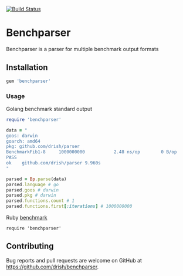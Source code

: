 [![Build Status](https://travis-ci.com/drish/benchparser.svg?branch=master)](https://travis-ci.com/drish/benchparser)

# Benchparser

Benchparser is a parser for multiple benchmark output formats

## Installation

```ruby
gem 'benchparser'
```


### Usage

Golang benchmark standard output 

```ruby
require 'benchparser'

data = "
goos: darwin
goarch: amd64
pkg: github.com/drish/parser
BenchmarkFib1-8     1000000000           2.48 ns/op        0 B/op        0 allocs/op
PASS
ok    github.com/drish/parser 9.960s
"

parsed = Bp.parse(data)
parsed.language # go
parsed.goos # darwin
parsed.pkg # darwin
parsed.functions.count # 1
parsed.functions.first[:iterations] # 1000000000
```


Ruby [benchmark](https://ruby-doc.org/stdlib-2.5.0/libdoc/benchmark/rdoc/Benchmark.html)
```
require 'benchparser'
```

## Contributing

Bug reports and pull requests are welcome on GitHub at https://github.com/drish/benchparser.
